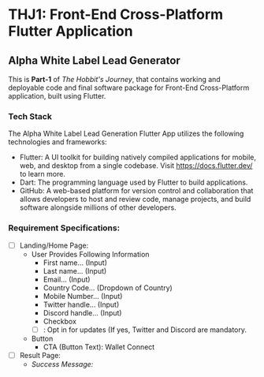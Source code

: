 # THJ1: Front-End Cross-Platform Flutter Application
## Alpha White Label Lead Generator

This is **Part-1** of *The Hobbit's Journey*, that contains working and deployable code and final software package for Front-End Cross-Platform application, built using Flutter.

### Tech Stack
The Alpha White Label Lead Generation Flutter App utilizes the following technologies and frameworks:
- Flutter: A UI toolkit for building natively compiled applications for mobile, web, and desktop from a single codebase. Visit https://docs.flutter.dev/ to learn more.
- Dart: The programming language used by Flutter to build applications.
- GitHub: A web-based platform for version control and collaboration that allows developers to host and review code, manage projects, and build software alongside millions of other developers.

### Requirement Specifications:
- [ ] Landing/Home Page:
  - User Provides Following Information
    - First name... (Input)
    - Last name... (Input)
    - Email... (Input)
    - Country Code... (Dropdown of Country)
    - Mobile Number... (Input)
    - Twitter handle... (Input)
    - Discord handle... (Input)
    - Checkbox 
    - [ ] : Opt in for updates (If yes, Twitter and Discord are mandatory.
  - Button
    - CTA (Button Text): Wallet Connect 
- [ ] Result Page:
    - *Success Message:* 




